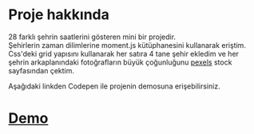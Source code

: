 # Proje hakkında
28 farklı şehrin saatlerini gösteren mini bir projedir.  
Şehirlerin zaman dilimlerine moment.js kütüphanesini kullanarak eriştim.
Css'deki grid yapısını kullanarak her satıra 4 tane şehir ekledim ve her şehrin arkaplanındaki fotoğrafların büyük çoğunluğunu [pexels](https://www.pexels.com/tr-tr/) stock sayfasından çektim.  
   
Aşağıdaki linkden Codepen ile projenin demosuna erişebilirsiniz.   
# [Demo](https://codepen.io/byelyeo/full/xxPBJmM)

